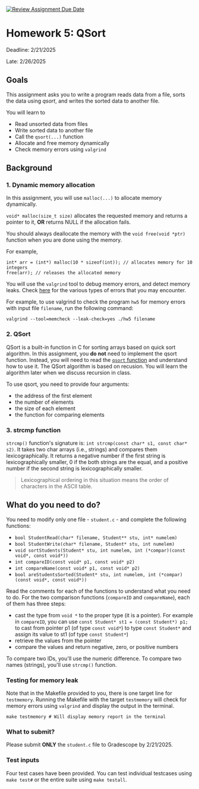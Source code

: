 [![Review Assignment Due Date](https://classroom.github.com/assets/deadline-readme-button-22041afd0340ce965d47ae6ef1cefeee28c7c493a6346c4f15d667ab976d596c.svg)](https://classroom.github.com/a/VB6kmSmS)
# Homework 5: QSort

Deadline: 2/21/2025

Late: 2/26/2025

## Goals 

This assignment asks you to write a program reads data from a file, sorts the data using *qsort*, and writes the sorted data to another file.


You will learn to
* Read unsorted data from files
* Write sorted data to another file
* Call the `qsort(...)` function
* Allocate and free memory dynamically
* Check memory errors using `valgrind`

## Background

### 1. Dynamic memory allocation

In this assignment, you will use `malloc(...)` to allocate memory dynamically.

`void* malloc(size_t size)` allocates the requested memory and returns a pointer to it,
**OR** returns NULL if the allocation fails.

You should always deallocate the memory with the `void free(void *ptr)` function when you are done using the memory.

For example, 

```
int* arr = (int*) malloc(10 * sizeof(int)); // allocates memory for 10 integers
free(arr); // releases the allocated memory
```

You will use the `valgrind` tool to debug memory errors, and detect memory leaks.
Check [here](http://cs.ecs.baylor.edu/~donahoo/tools/valgrind/messages.html) for the various types of errors that you may encounter.

For example, to use valgrind to check the program `hw5` for memory errors with input file `filename`, run the following command:

`valgrind --tool=memcheck --leak-check=yes ./hw5 filename`


### 2. QSort

QSort is a built-in function in C for sorting arrays based on quick sort algorithm.
In this assignment, you **do not** need to implement the qsort function.
Instead, you will need to read the [`qsort` function](https://linux.die.net/man/3/qsort)
and understand how to use it. The QSort algorithm is based on recusion.
You will learn the algorithm later when we discuss recursion in class.

To use qsort, you need to provide four arguments:

* the address of the first element
* the number of elements
* the size of each element
* the function for comparing elements


### 3. strcmp function

`strcmp()` function's signature is: `int strcmp(const char* s1, const char* s2)`. It takes two char arrays (i.e., strings) and compares them lexicographically. It returns a negative number if the first string is lexicographically smaller, 0 if the both strings are the equal, and a positive number if the second string is lexicographically smaller.

> Lexicographical ordering in this situation means the order of characters in the ASCII table.


## What do you need to do?

You need to modify only one file - `student.c` - and complete the following functions:
 * `bool StudentRead(char* filename, Student** stu, int* numelem)`
 * `bool StudentWrite(char* filename, Student* stu, int numelem)`
 * `void sortStudents(Student* stu, int numelem, int (*compar)(const void*, const void*))`
 * `int compareID(const void* p1, const void* p2)`
 * `int compareName(const void* p1, const void* p2)`
 * `bool areStudentsSorted(Student* stu, int numelem, int (*compar)(const void*, const void*))`

Read the comments for each of the functions to understand what you need to do.
For the two comparison functions (`compareID` and `compareName`), each of them has three steps:

* cast the type from `void *` to the proper type (it is a pointer). For example in `compareID`, you can use `const Student* st1 = (const Student*) p1;` to cast from pointer p1 (of type `const void*`) to type `const Student*` and assign its value to st1 (of type `const Student*`)
* retrieve the values from the pointer
* compare the values and return negative, zero, or positive numbers

To compare two IDs, you'll use the numeric difference.
To compare two names (strings), you'll use `strcmp()` function.


### Testing for memory leak

Note that in the Makefile provided to you, there is one target line for `testmemory`.
Running the Makefile with the target `testmemory` will check for memory errors using `valgrind` and display the output in the terminal.

```
make testmemory # Will display memory report in the terminal
``` 


### What to submit?

Please submit **ONLY** the `student.c` file to Gradescope by 2/21/2025.

### Test inputs

Four test cases have been provided. You can test individual testcases using `make test#` or the entire suite using `make testall`.